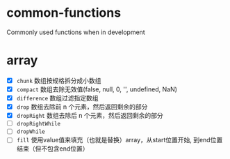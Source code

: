 # common-functions
Commonly used functions when in development

# array

- [x] `chunk` 数组按规格拆分成小数组
- [x] `compact` 数组去除无效值(false, null, 0, '', undefined, NaN)
- [x] `difference` 数组过滤指定数组
- [x] `drop` 数组去除前 n 个元素，然后返回剩余的部分
- [x] `dropRight` 数组去除后 n 个元素，然后返回剩余的部分
- [ ] `dropRightWhile`
- [ ] `dropWhile`
- [ ] `fill` 使用value值来填充（也就是替换）array，从start位置开始, 到end位置结束（但不包含end位置） 
